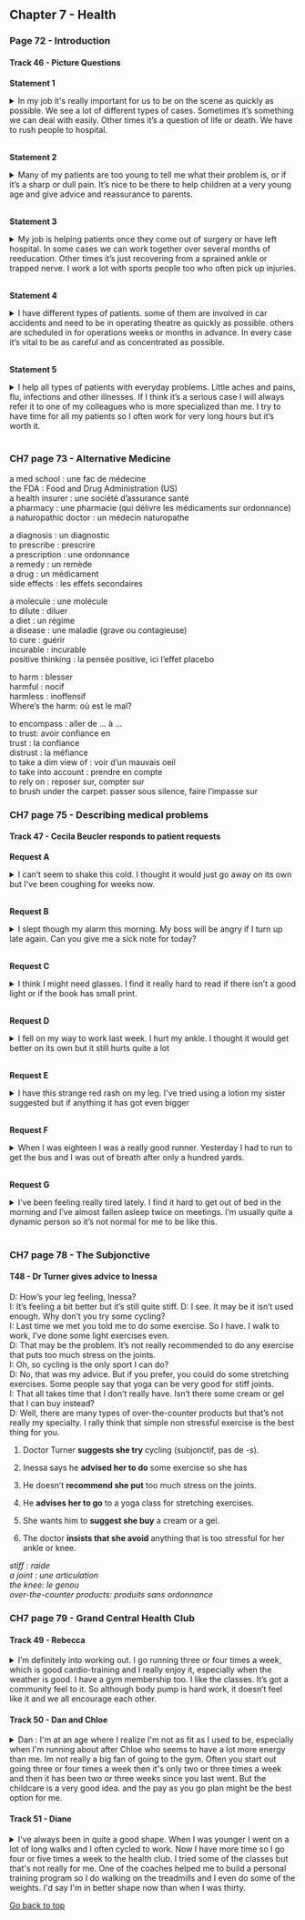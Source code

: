 ## Chapter 7 - Health

<a id="TOP"></a>

### Page 72 - Introduction

#### Track 46 - Picture Questions

**Statement 1**

<details>
<Summary>In my job it's really important for us to be on the scene as quickly as possible. We see a lot of different types of cases. Sometimes it’s something we can deal with easily. Other times it’s a question of life or death. We have to rush people to hospital.</summary>
	<br/><strong>Answer: a paramedic, picture C</strong>
	<i>
	<br/>to rush people: emmener les gens en urgence
	<br/>don't rush me!: ne me bouscule pas, ne me presse pas.
  <br/>rush hours: les heures de pointe (transports)
  </i>
</details>

<br/>

**Statement 2**

<details>
<summary>Many of my patients are too young to tell me what their problem is, or if it’s a sharp or dull pain. It’s nice to be there to help children at a very young age and give advice and reassurance to parents.</summary>
	<br/><strong>Answer : a pediatrician, picture A</strong>
	<i> 
  <br/>a dull/sharp pain: une douleur sourde, aiguë
  <br/>advice (indénombrable): des conseils
  </i>
</details>

<br/>

**Statement 3**

<details>
<summary>My job is helping patients once they come out of surgery or have left hospital. In some cases we can work together over several months of reeducation. Other times it’s just recovering from a sprained ankle or trapped nerve. I work a lot with sports people too who often pick up injuries.</summary>
	<br>
	<strong>Answer: a physiotherapist, picture D</strong>
  <i>
  <br/>surgery: la chirurgie
  <br/>a sprained ankle: une cheville tordue/foulée
  <br/>a trapped nerve: un nerf coincé
  <br/>a trap: un piège
  <br/>an injury: une blessure
  </i>
</details>

<br/>

**Statement 4**

<details>
<summary>I have different types of patients. some of them are involved in car accidents and need to be in operating theatre as quickly as possible. others are scheduled in for operations weeks or months in advance. In every case it’s vital to be as careful and as concentrated as possible.</summary>
	<br/><strong>Answer: a surgeon, picture B</strong>
	<i>
 	<br/>involved in : impliqués dans
	<br/>operating theatre: salle d'opération
	</i>
</details>

<br/>

**Statement 5**

<details>
<summary>I help all types of patients with everyday problems. Little aches and pains, flu, infections and other illnesses. If I think it’s a serious case I will always refer it to one of my colleagues who is more specialized than me. I try to have time for all my patients so I often work for very long hours but it’s worth it.</summary>
  <br/><strong>Answer: a doctor, a G.P. (General Practitioner), no picture</strong>
  <i>
	<br/>aches and pains: les petites et les grosses douleurs
  <br/>a headache, a toothache, backache
  <br/>pain : douleur, mais aussi peine, chagrin
  <br/>the flu: la grippe
  <br/>an illness: une maladie
  </i>
</details>

<br/>

### CH7 page 73 - Alternative Medicine

a med school : une fac de médecine  
the FDA : Food and Drug Administration (US)  
a health insurer : une société d’assurance santé  
a pharmacy : une pharmacie (qui délivre les médicaments sur ordonnance)  
a naturopathic doctor : un médecin naturopathe  

a diagnosis : un diagnostic    
to prescribe : prescrire  
a prescription : une ordonnance  
a remedy : un remède  
a drug : un médicament  
side effects : les effets secondaires  

a molecule : une molécule  
to dilute : diluer  
a diet : un régime   
a disease : une maladie (grave ou contagieuse)  
to cure : guérir  
incurable : incurable  
positive thinking : la pensée positive, ici l’effet placebo  

to harm : blesser  
harmful : nocif  
harmless : inoffensif  
Where’s the harm: où est le mal?

to encompass : aller de … à …  
to trust: avoir confiance en  
trust : la confiance  
distrust : la méfiance  
to take a dim view of : voir d’un mauvais oeil  
to take into account : prendre en compte  
to rely on : reposer sur, compter sur  
to brush under the carpet: passer sous silence, faire l’impasse sur

### CH7 page 75 - Describing medical problems

#### Track 47 - Cecila Beucler responds to patient requests

**Request A**

<details>
<summary>I can’t seem to shake this cold. I thought it would just go away on its own but I’ve been coughing for weeks now.</summary>
3: I’m going to prescribe you a round of antibiotics. We’ll give it a week and if you see no improvement, come back to see me.
	<i>
	<br/>to shake: secouer
	<br/>to shake this cold: me débarrasser de ce rhume
	<br/>to cough: tousser
  <br/>to prescribe: prescrire
  <br/>improvement: une amélioration
  </i>
</details>

<br/>

**Request B**

<details>
<summary>I slept though my alarm this morning. My boss will be angry if I turn up late again. Can you give me a sick note for today?</summary>
2: I’m afraid that’s not possible. If you want to make an appointment, I can examine you, but I will give my honest diagnosis.
	<i>
	<br/>I slept through my alarm = je n'ai pas entendu mon réveil
	<br/>if I turn up: si je me montre, si je me pointe (fam.)
	<br/>a sick note: un arrêt maladie
  <br/>make an appointment
  </i>
</details>

<br/>

**Request C**

<details>
<summary>I think I might need glasses. I find it really hard to read if there isn’t a good light or if the book has small print.</summary>No response
	<i>
	<br/>I might: il se pourrait que je...
	<br/>small print: petits caractères
	</i>
</details>

<br/>

**Request D**

<details>
<summary>I fell on my way to work last week. I hurt my ankle. I thought it would get better on its own but it still hurts quite a lot</summary>
1: I think we need to have it X-rayed. I would have expected the swelling to have gone down by now, so we need to have it checked out.
	<i>
  <br/>to hurt: blesser, faire mal
  <br/>an ankle: une cheville
  <br/>to have it X-rayed: passer une radio
  <br/>to swell: enfler
  <br/>to check out: vérifier, contrôler
  </i>
</details>

<br/>

**Request E**

<details>
<summary>I have this strange red rash on my leg. I've tried using a lotion my sister suggested but if anything it has got even bigger</summary>
5: I’m going to refer you to one of my colleagues. He’s a dermatologist and I think you need more than just some drugstore cream and potions.
	<i>
  <br/>a rash: une rougeur, un érythème
  <br/>to refer you to: vous envoyer consulter
	</i>
</details>

<br/>

**Request F**

<details>
<summary>When I was eighteen I was a really good runner. Yesterday I had to run to get the bus and I was out of breath after only a hundred yards.</summary>
No response
	<i>
	<br/>out of breath: hors d'haleine
	</i>
</details>

<br/>

**Request G** 

<details>
<summary>I’ve been feeling really tired lately. I find it hard to get out of bed in the morning and I’ve almost fallen asleep twice on meetings. I’m usually quite a dynamic person so it’s not normal for me to be like this.</summary>
4: I’d like you to take some blood tests. We can’t be sure it will show up anything, but it will at least rule out a couple of possibilities.
	<i>
	<br/>blood tests: analyses sanguines
	<br/>show up : montrer, mettre en évidence
	<br/>to rule out: exclure
  </i>
</details>

<br/>

### CH7 page 78 - The Subjonctive

#### T48 - Dr Turner gives advice to Inessa

D: How’s your leg feeling, Inessa?  
I: It’s feeling a bit better but it’s still quite stiff.
D: I see. It may be it isn’t used enough. Why don’t you try some cycling?  
I: Last time we met you told me to do some exercise. So I have. I walk to work, I’ve done some light exercises even.  
D: That may be the problem. It’s not really recommended to do any exercise that puts too much stress on the joints.  
I: Oh, so cycling is the only sport I can do?  
D: No, that was my advice. But if you prefer, you could do some stretching exercises. Some people say that yoga can be very good for stiff joints.  
I: That all takes time that I don’t really have. Isn’t there some cream or gel that I can buy instead?  
D: Well, there are many types of over-the-counter products but that’s not really my specialty. I rally think that simple non stressful exercise is the best thing for you.

1. Doctor Turner **suggests she try** cycling (subjonctif, pas de -s).

2. Inessa says he **advised her to do** some exercise so she has

3. He doesn’t **recommend she put** too much stress on the joints.

4. He **advises her to go** to a yoga class for stretching exercises.

5. She wants him to **suggest she buy** a cream or a gel.

6. The doctor **insists that she avoid** anything that is too stressful for her ankle or knee.

*stiff : raide  
a joint : une articulation  
the knee: le genou  
over-the-counter products: produits sans ordonnance*

### CH7 page 79 - Grand Central Health Club

#### Track 49 - Rebecca

<details>
<summary>I’m definitely into working out. I go running three or four times a week, which is good cardio-training and I really enjoy it, especially when the weather is good. I have a gym membership too. I like the classes. It’s got a community feel to it. So although body pump is hard work, it doesn’t feel like it and we all encourage each other.</summary>
<br/><strong>Best offer: Work Out</strong>
</details>

#### Track 50 - Dan and Chloe

<details>
<summary>Dan : I'm at an age where I realize I'm not as fit as I used to be, especially when I'm running about after Chloe who seems to have a lot more energy than me. Im not really a big fan of going to the gym. Often you start out going three or four times a week then it's only two or three times a week and then it has been two or three weeks since you last went. But the childcare is a very good idea. and the pay as you go plan might be the best option for me.</summary>
<br/><strong>Best offer: Check It Out and Kids Zone</strong>
</details>

#### Track 51 - Diane

<details>
<summary>I've always been in quite a good shape. When I was younger I went on a lot of long walks and I often cycled to work. Now I have more time so I go four or five times a week to the health club. I tried some of the classes but that's not really for me. One of the coaches helped me to build a personal training program so I do walking on the treadmills and I even do some of the weights. I'd say I'm in better shape now than when I was thirty.</summary>
<br/><strong>Best offer: Self-training Gym</strong>
	<i>
	<br/>in good shape: en bonne forme  
	<br/>Work Out : la musculation  
	<br/>a treadmill: un tapis de course  
	<br/>weights : les poids, les haltères
	<br/>membership: adhésion
	</i>
</details>

<a href="#TOP">Go back to top</a>
